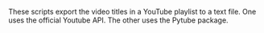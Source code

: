 These scripts export the video titles in a YouTube playlist to a text file.
One uses the official Youtube API. The other uses the Pytube package.